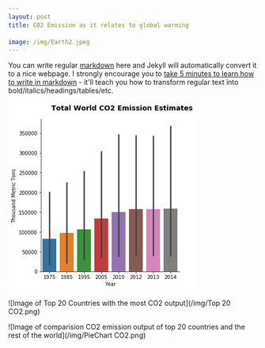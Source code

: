 ```yaml
---
layout: post
title: CO2 Emission as it relates to global warming

image: /img/Earth2.jpeg
---
```


You can write regular [markdown](http://markdowntutorial.com/) here and Jekyll will automatically convert it to a nice webpage.  I strongly encourage you to [take 5 minutes to learn how to write in markdown](http://markdowntutorial.com/) - it'll teach you how to transform regular text into bold/italics/headings/tables/etc.

![Image of Total World CO2 Output](/img/TotalworldCO2.png)




![Image of Top 20 Countries with the most CO2 output](/img/Top 20 CO2.png)



![Image of comparision CO2 emission output of top 20 countries and the rest of the world](/img/PieChart CO2.png)
